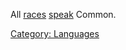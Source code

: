 All [races](:Category:_Races.md "wikilink") [speak](Speak.md "wikilink")
Common.

[Category: Languages](Category:_Languages "wikilink")
